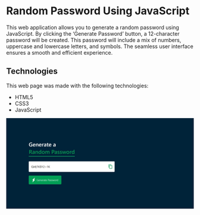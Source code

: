 # Random Password Using JavaScript
This web application allows you to generate a random password using JavaScript. By clicking the ‘Generate Password’ button, a 12-character password will be created. This password will include a mix of numbers, uppercase and lowercase letters, and symbols. The seamless user interface ensures a smooth and efficient experience.

## Technologies
This web page was made with the following technologies:
- HTML5
- CSS3
- JavaScript

![preview 1](/assets/img/preview-1.jpeg)
